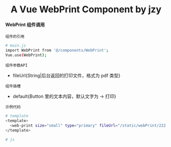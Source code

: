 <h1 align="center">
  A Vue WebPrint Component by jzy
</h1>

#### WebPrint 组件调用

`组件的引用`

```bash
# main.js
import WebPrint from '@/components/WebPrint';
Vue.use(WebPrint);
```

`组件参数API`

- fileUrl{String|后台返回的打印文件，格式为 pdf 类型}

`组件插槽`

- default{Button 里的文本内容，默认文字为 -> 打印}

`示例代码`

```bash
# template
<template>
  <web-print size="small" type="primary" fileUrl="/static/webPrint/222.pdf">pdf 打印</web-print>
</template>

# js
```
